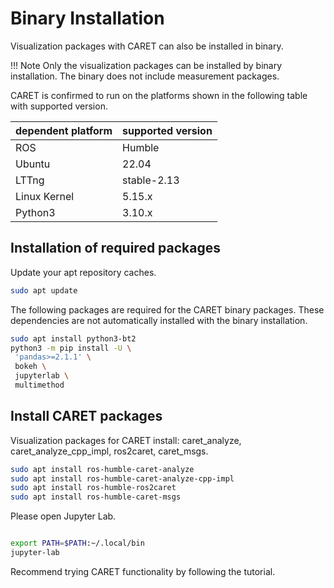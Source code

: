 # Binary Installation

Visualization packages with CARET can also be installed in binary.

<prettier-ignore-start>
!!! Note
    Only the visualization packages can be installed by binary installation.
    The binary does not include measurement packages.
<prettier-ignore-end>

CARET is confirmed to run on the platforms shown in the following table with supported version.

| dependent platform | supported version |
| ------------------ | ----------------- |
| ROS                | Humble            |
| Ubuntu             | 22.04             |
| LTTng              | stable-2.13       |
| Linux Kernel       | 5.15.x            |
| Python3            | 3.10.x            |

## Installation of required packages

Update your apt repository caches.

```bash
sudo apt update
```

The following packages are required for the CARET binary packages. These dependencies are not automatically installed with the binary installation.

```bash
sudo apt install python3-bt2
python3 -m pip install -U \
 'pandas>=2.1.1' \
 bokeh \
 jupyterlab \
 multimethod
```

## Install CARET packages

Visualization packages for CARET install: caret_analyze, caret_analyze_cpp_impl, ros2caret, caret_msgs.

```bash
sudo apt install ros-humble-caret-analyze
sudo apt install ros-humble-caret-analyze-cpp-impl
sudo apt install ros-humble-ros2caret
sudo apt install ros-humble-caret-msgs
```

Please open Jupyter Lab.

```bash

export PATH=$PATH:~/.local/bin
jupyter-lab

```

Recommend trying CARET functionality by following the tutorial.
```

